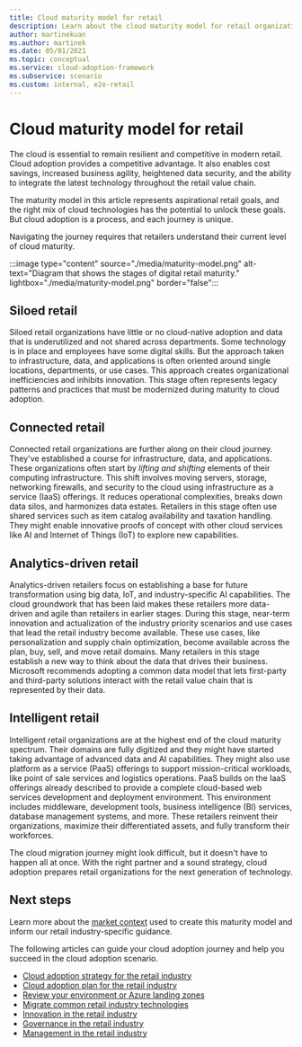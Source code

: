 ```yaml
---
title: Cloud maturity model for retail
description: Learn about the cloud maturity model for retail organizations. Knowing what stage your organization's at helps guide your cloud adoption journey.
author: martinekuan
ms.author: martinek
ms.date: 05/01/2021
ms.topic: conceptual
ms.service: cloud-adoption-framework
ms.subservice: scenario
ms.custom: internal, e2e-retail
---
```


# Cloud maturity model for retail

The cloud is essential to remain resilient and competitive in modern retail. Cloud adoption provides a competitive advantage. It also enables cost savings, increased business agility, heightened data security, and the ability to integrate the latest technology throughout the retail value chain.

The maturity model in this article represents aspirational retail goals, and the right mix of cloud technologies has the potential to unlock these goals. But cloud adoption is a process, and each journey is unique.

Navigating the journey requires that retailers understand their current level of cloud maturity.

:::image type="content" source="./media/maturity-model.png" alt-text="Diagram that shows the stages of digital retail maturity." lightbox="./media/maturity-model.png" border="false":::

## Siloed retail

Siloed retail organizations have little or no cloud-native adoption and data that is underutilized and not shared across departments. Some technology is in place and employees have some digital skills. But the approach taken to infrastructure, data, and applications is often oriented around single locations, departments, or use cases. This approach creates organizational inefficiencies and inhibits innovation. This stage often represents legacy patterns and practices that must be modernized during maturity to cloud adoption.

## Connected retail

Connected retail organizations are further along on their cloud journey. They've established a course for infrastructure, data, and applications. These organizations often start by *lifting and shifting* elements of their computing infrastructure. This shift involves moving servers, storage, networking firewalls, and security to the cloud using infrastructure as a service (IaaS) offerings. It reduces operational complexities, breaks down data silos, and harmonizes data estates. Retailers in this stage often use shared services such as item catalog availability and taxation handling. They might enable innovative proofs of concept with other cloud services like AI and Internet of Things (IoT) to explore new capabilities.

## Analytics-driven retail

Analytics-driven retailers focus on establishing a base for future transformation using big data, IoT, and industry-specific AI capabilities. The cloud groundwork that has been laid makes these retailers more data-driven and agile than retailers in earlier stages. During this stage, near-term innovation and actualization of the industry priority scenarios and use cases that lead the retail industry become available. These use cases, like personalization and supply chain optimization, become available across the plan, buy, sell, and move retail domains. Many retailers in this stage establish a new way to think about the data that drives their business. Microsoft recommends adopting a common data model that lets first-party and third-party solutions interact with the retail value chain that is represented by their data.

## Intelligent retail

Intelligent retail organizations are at the highest end of the cloud maturity spectrum. Their domains are fully digitized and they might have started taking advantage of advanced data and AI capabilities. They might also use platform as a service (PaaS) offerings to support mission-critical workloads, like point of sale services and logistics operations. PaaS builds on the IaaS offerings already described to provide a complete cloud-based web services development and deployment environment. This environment includes middleware, development tools, business intelligence (BI) services, database management systems, and more. These retailers reinvent their organizations, maximize their differentiated assets, and fully transform their workforces.

The cloud migration journey might look difficult, but it doesn't have to happen all at once. With the right partner and a sound strategy, cloud adoption prepares retail organizations for the next generation of technology.

## Next steps

Learn more about the [market context](./retail-context.md) used to create this maturity model and inform our retail industry-specific guidance.

The following articles can guide your cloud adoption journey and help you succeed in the cloud adoption scenario.

- [Cloud adoption strategy for the retail industry](./strategy.md)
- [Cloud adoption plan for the retail industry](./plan.md)
- [Review your environment or Azure landing zones](./ready.md)
- [Migrate common retail industry technologies](./migrate.md)
- [Innovation in the retail industry](./innovate.md)
- [Governance in the retail industry](./govern.md)
- [Management in the retail industry](./manage.md)
